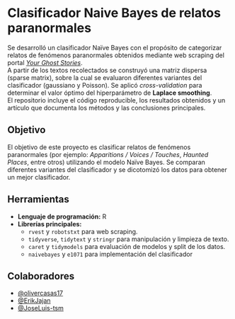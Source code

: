 # Clasificador Naive Bayes de relatos paranormales

Se desarrolló un clasificador Naïve Bayes con el propósito de 
categorizar relatos de fenómenos paranormales obtenidos mediante web 
scraping del portal [*Your Ghost Stories*](https://www.yourghoststories.com/).  
A partir de los textos recolectados se construyó una matriz dispersa 
(sparse matrix), sobre la cual se evaluaron diferentes 
variantes del clasificador (gaussiano y Poisson). Se aplicó 
*cross-validation* para determinar el valor óptimo del hiperparámetro 
de **Laplace smoothing**.  
El repositorio incluye el código reproducible, los resultados 
obtenidos y un artículo que documenta los métodos y las conclusiones 
principales.  

## Objetivo
El objetivo de este proyecto es clasificar relatos de fenómenos 
paranormales (por ejemplo: *Apparitions / Voices / Touches*, 
*Haunted Places*, entre otros) utilizando el modelo Naïve Bayes. 
Se comparan diferentes variantes del clasificador y se dicotomizó los datos
para obtener un mejor clasificador.

## Herramientas
- **Lenguaje de programación:** R  
- **Librerías principales:**  
  - `rvest` y `robotstxt` para web scraping.  
  - `tidyverse`, `tidytext` y `stringr` para manipulación y limpieza de texto.  
  - `caret` y `tidymodels` para evaluación de modelos y split de los datos.
  - `naivebayes` y `e1071` para implementación del clasificador  


## Colaboradores
- [@olivercasas17](https://github.com/olivercasas17)  
- [@ErikJajan](https://github.com/ErikJajan)  
- [@JoseLuis-tsm](https://github.com/JoseLuis-tsm)  

